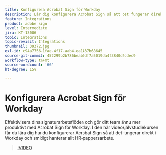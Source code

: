 ```yaml
---
title: Konfigurera Acrobat Sign för Workday
description: Lär dig konfigurera Acrobat Sign så att det fungerar direkt i Workday och du enkelt kan hantera alla HR-papper
feature: Integrations
product: adobe sign
level: Intermediate
jira: KT-13006
topic: Integrations
topic-revisit: Integrations
thumbnail: 39372.jpg
exl-id: c94a7756-1fae-4f17-aab4-ea1437b68645
source-git-commit: 452299b2b786beab9df7a5019da4f3840d9cdec9
workflow-type: tm+mt
source-wordcount: '66'
ht-degree: 15%

---
```


# Konfigurera Acrobat Sign för Workday

Effektivisera dina signaturarbetsflöden och gör ditt team ännu mer produktivt med Acrobat Sign för Workday. I den här videosjälvstudiekursen får du lära dig hur du konfigurerar Acrobat Sign så att det fungerar direkt i Workday och smidigt hanterar allt HR-pappersarbete.

>[!VIDEO](https://video.tv.adobe.com/v/39372?quality=12&learn=on&hidetitle=true)
